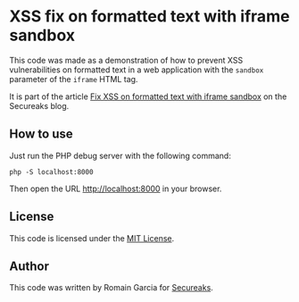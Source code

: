 # XSS fix on formatted text with iframe sandbox

This code was made as a demonstration of how to prevent XSS vulnerabilities on formatted text in a web application with 
the `sandbox` parameter of the `iframe` HTML tag.

It is part of the article [Fix XSS on formatted text with iframe sandbox](https://secureaks.com/en/blog/fix-xss-on-formatted-text-with-iframe-sandbox) 
on the Secureaks blog.

## How to use

Just run the PHP debug server with the following command:

    php -S localhost:8000

Then open the URL [http://localhost:8000](http://localhost:8000) in your browser.

## License

This code is licensed under the [MIT License](https://opensource.org/licenses/MIT).

## Author

This code was written by Romain Garcia for [Secureaks](https://secureaks.com).
